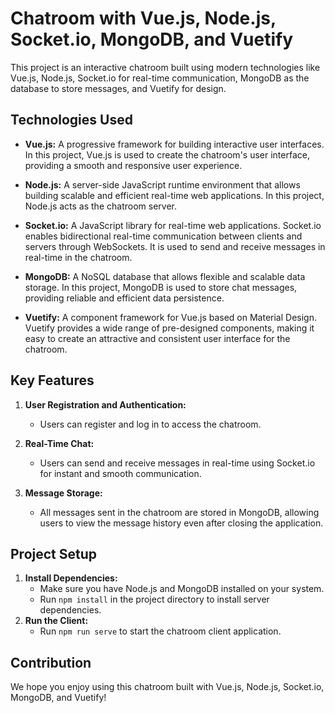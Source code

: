 # Chatroom with Vue.js, Node.js, Socket.io, MongoDB, and Vuetify

This project is an interactive chatroom built using modern technologies like Vue.js, Node.js, Socket.io for real-time communication, MongoDB as the database to store messages, and Vuetify for design.

## Technologies Used

- **Vue.js:** A progressive framework for building interactive user interfaces. In this project, Vue.js is used to create the chatroom's user interface, providing a smooth and responsive user experience.

- **Node.js:** A server-side JavaScript runtime environment that allows building scalable and efficient real-time web applications. In this project, Node.js acts as the chatroom server.

- **Socket.io:** A JavaScript library for real-time web applications. Socket.io enables bidirectional real-time communication between clients and servers through WebSockets. It is used to send and receive messages in real-time in the chatroom.

- **MongoDB:** A NoSQL database that allows flexible and scalable data storage. In this project, MongoDB is used to store chat messages, providing reliable and efficient data persistence.

- **Vuetify:** A component framework for Vue.js based on Material Design. Vuetify provides a wide range of pre-designed components, making it easy to create an attractive and consistent user interface for the chatroom.

## Key Features

1. **User Registration and Authentication:**
   - Users can register and log in to access the chatroom.

2. **Real-Time Chat:**
   - Users can send and receive messages in real-time using Socket.io for instant and smooth communication.

3. **Message Storage:**
   - All messages sent in the chatroom are stored in MongoDB, allowing users to view the message history even after closing the application.


## Project Setup

1. **Install Dependencies:**
   - Make sure you have Node.js and MongoDB installed on your system.
   - Run `npm install` in the project directory to install server dependencies.
2. **Run the Client:**
   - Run `npm run serve` to start the chatroom client application.

## Contribution

We hope you enjoy using this chatroom built with Vue.js, Node.js, Socket.io, MongoDB, and Vuetify!
